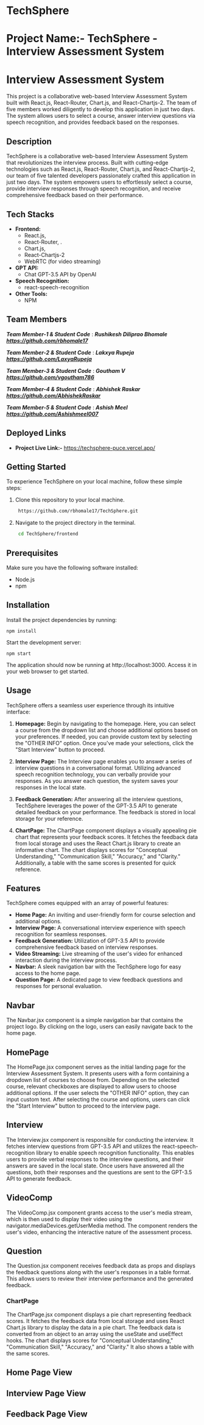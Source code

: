 # TechSphere
# Project Name:- TechSphere - Interview Assessment System

<!-- [![License](https://img.shields.io/badge/license-MIT-blue.svg)](LICENSE) -->

# Interview Assessment System
This project is a collaborative web-based Interview Assessment System built with React.js, React-Router, Chart.js, and React-Chartjs-2. The team of five members worked diligently to develop this application in just two days. The system allows users to select a course, answer interview questions via speech recognition, and provides feedback based on the responses.

## Description
TechSphere is a collaborative web-based Interview Assessment System that revolutionizes the interview process. Built with cutting-edge technologies such as React.js, React-Router, Chart.js, and React-Chartjs-2, our team of five talented developers passionately crafted this application in just two days. The system empowers users to effortlessly select a course, provide interview responses through speech recognition, and receive comprehensive feedback based on their performance.

## Tech Stacks
- **Frontend:** 
  - React.js, 
  - React-Router, .
  - Chart.js, 
  - React-Chartjs-2
  - WebRTC (for video streaming)
- **GPT API:** 
  - Chat GPT-3.5 API by OpenAI
- **Speech Recognition:** 
  - react-speech-recognition
- **Other Tools:** 
  - NPM 


## Team Members
***Team Member-1 & Student Code***    : ***Rushikesh Diliprao Bhomale https://github.com/rbhomale17***

***Team Member-2 & Student Code*** : ***Lakxya Rupeja https://github.com/LaxyaRupeja***

***Team Member-3 & Student Code*** : ***Goutham V https://github.com/vgoutham786***

***Team Member-4 & Student Code*** : ***Abhishek Raskar https://github.com/AbhishekRaskar***

***Team Member-5 & Student Code*** : ***Ashish Meel https://github.com/Ashishmeel007***


## Deployed Links
- **Project Live Link:-** https://techsphere-puce.vercel.app/

## Getting Started
To experience TechSphere on your local machine, follow these simple steps:
1. Clone this repository to your local machine.
   ```bash
    https://github.com/rbhomale17/TechSphere.git
   ```
2. Navigate to the project directory in the terminal.
   ```bash
    cd TechSphere/frontend
   ```

## Prerequisites
Make sure you have the following software installed:
- Node.js
- npm

## Installation
Install the project dependencies by running:
```
npm install
```
Start the development server:
```
npm start
```
The application should now be running at http://localhost:3000. Access it in your web browser to get started.

## Usage
TechSphere offers a seamless user experience through its intuitive interface:

1. **Homepage:** Begin by navigating to the homepage. Here, you can select a course from the dropdown list and choose additional options based on your preferences. If needed, you can provide custom text by selecting the "OTHER INFO" option. Once you've made your selections, click the "Start Interview" button to proceed.

2. **Interview Page:** The Interview page enables you to answer a series of interview questions in a conversational format. Utilizing advanced speech recognition technology, you can verbally provide your responses. As you answer each question, the system saves your responses in the local state.

3. **Feedback Generation:** After answering all the interview questions, TechSphere leverages the power of the GPT-3.5 API to generate detailed feedback on your performance. The feedback is stored in local storage for your reference.

4. **ChartPage:** The ChartPage component displays a visually appealing pie chart that represents your feedback scores. It fetches the feedback data from local storage and uses the React Chart.js library to create an informative chart. The chart displays scores for "Conceptual Understanding," "Communication Skill," "Accuracy," and "Clarity." Additionally, a table with the same scores is presented for quick reference.
   
<!-- To use the application, first, navigate to the homepage. Here, select a course from the dropdown list and choose additional options if applicable. Once you have made your selections, click the "Start Interview" button to proceed to the interview page. Here, you will be asked a series of questions. You can answer the questions by speaking into your microphone. After answering all the questions, the application will send your answers to the GPT-3.5 API to generate feedback. The feedback will be stored in local storage and can be viewed on the Question page. -->

## Features

TechSphere comes equipped with an array of powerful features:

- **Home Page:** An inviting and user-friendly form for course selection and additional options.
- **Interview Page:** A conversational interview experience with speech recognition for seamless responses.
- **Feedback Generation:** Utilization of GPT-3.5 API to provide comprehensive feedback based on interview responses.
- **Video Streaming:** Live streaming of the user's video for enhanced interaction during the interview process.
- **Navbar:** A sleek navigation bar with the TechSphere logo for easy access to the home page.
- **Question Page:** A dedicated page to view feedback questions and responses for personal evaluation.

## Navbar
The Navbar.jsx component is a simple navigation bar that contains the project logo. By clicking on the logo, users can easily navigate back to the home page.

## HomePage
The HomePage.jsx component serves as the initial landing page for the Interview Assessment System. It presents users with a form containing a dropdown list of courses to choose from. Depending on the selected course, relevant checkboxes are displayed to allow users to choose additional options. If the user selects the "OTHER INFO" option, they can input custom text. After selecting the course and options, users can click the "Start Interview" button to proceed to the interview page.

## Interview
The Interview.jsx component is responsible for conducting the interview. It fetches interview questions from GPT-3.5 API and utilizes the react-speech-recognition library to enable speech recognition functionality. This enables users to provide verbal responses to the interview questions, and their answers are saved in the local state. Once users have answered all the questions, both their responses and the questions are sent to the GPT-3.5 API to generate feedback.

## VideoComp
The VideoComp.jsx component grants access to the user's media stream, which is then used to display their video using the navigator.mediaDevices.getUserMedia method. The component renders the user's video, enhancing the interactive nature of the assessment process.

## Question
The Question.jsx component receives feedback data as props and displays the feedback questions along with the user's responses in a table format. This allows users to review their interview performance and the generated feedback.

### ChartPage
The ChartPage.jsx component displays a pie chart representing feedback scores. It fetches the feedback data from local storage and uses React Chart.js library to display the data in a pie chart. The feedback data is converted from an object to an array using the useState and useEffect hooks. The chart displays scores for "Conceptual Understanding," "Communication Skill," "Accuracy," and "Clarity." It also shows a table with the same scores.

## Home Page View

## Interview Page View

## Feedback Page View